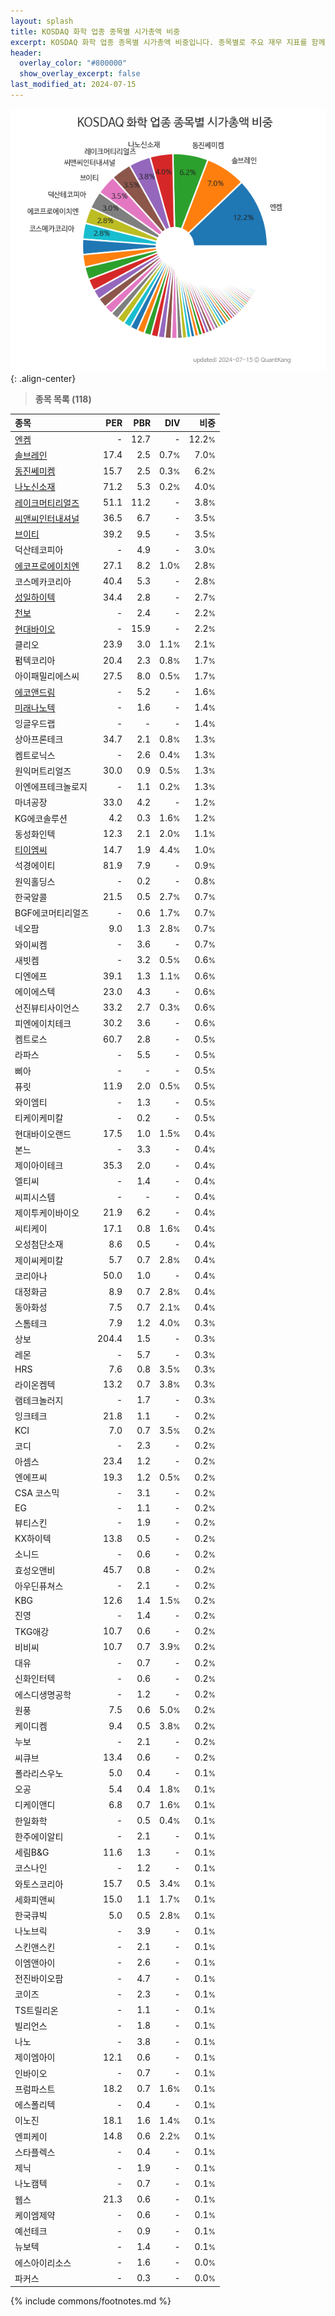 ```yaml
---
layout: splash
title: KOSDAQ 화학 업종 종목별 시가총액 비중
excerpt: KOSDAQ 화학 업종 종목별 시가총액 비중입니다. 종목별로 주요 재무 지표를 함께 표시합니다.
header:
  overlay_color: "#800000"
  show_overlay_excerpt: false
last_modified_at: 2024-07-15
---
```



![KOSDAQ 화학 업종 종목별 시가총액 비중](/stats/sector/images/kosdaq_업종_화학_종목.png){: .align-center}


> **종목 목록 (118)**<a id="list"></a>

| **종목** | **PER** | **PBR** | **DIV** | **비중** |
| :------- | ------: | ------: | ------: | -------: |
| [엔켐](/348370/) | - | 12.7 | - | 12.2<small>%</small> |
| [솔브레인](/357780/) | 17.4 | 2.5 | 0.7<small>%</small> | 7.0<small>%</small> |
| [동진쎄미켐](/005290/) | 15.7 | 2.5 | 0.3<small>%</small> | 6.2<small>%</small> |
| [나노신소재](/121600/) | 71.2 | 5.3 | 0.2<small>%</small> | 4.0<small>%</small> |
| [레이크머티리얼즈](/281740/) | 51.1 | 11.2 | - | 3.8<small>%</small> |
| [씨앤씨인터내셔널](/352480/) | 36.5 | 6.7 | - | 3.5<small>%</small> |
| [브이티](/018290/) | 39.2 | 9.5 | - | 3.5<small>%</small> |
| 덕산테코피아 | - | 4.9 | - | 3.0<small>%</small> |
| [에코프로에이치엔](/383310/) | 27.1 | 8.2 | 1.0<small>%</small> | 2.8<small>%</small> |
| 코스메카코리아 | 40.4 | 5.3 | - | 2.8<small>%</small> |
| [성일하이텍](/365340/) | 34.4 | 2.8 | - | 2.7<small>%</small> |
| [천보](/278280/) | - | 2.4 | - | 2.2<small>%</small> |
| [현대바이오](/048410/) | - | 15.9 | - | 2.2<small>%</small> |
| 클리오 | 23.9 | 3.0 | 1.1<small>%</small> | 2.1<small>%</small> |
| 펌텍코리아 | 20.4 | 2.3 | 0.8<small>%</small> | 1.7<small>%</small> |
| 아이패밀리에스씨 | 27.5 | 8.0 | 0.5<small>%</small> | 1.7<small>%</small> |
| [에코앤드림](/101360/) | - | 5.2 | - | 1.6<small>%</small> |
| [미래나노텍](/095500/) | - | 1.6 | - | 1.4<small>%</small> |
| 잉글우드랩 | - | - | - | 1.4<small>%</small> |
| 상아프론테크 | 34.7 | 2.1 | 0.8<small>%</small> | 1.3<small>%</small> |
| 켐트로닉스 | - | 2.6 | 0.4<small>%</small> | 1.3<small>%</small> |
| 원익머트리얼즈 | 30.0 | 0.9 | 0.5<small>%</small> | 1.3<small>%</small> |
| 이엔에프테크놀로지 | - | 1.1 | 0.2<small>%</small> | 1.3<small>%</small> |
| 마녀공장 | 33.0 | 4.2 | - | 1.2<small>%</small> |
| KG에코솔루션 | 4.2 | 0.3 | 1.6<small>%</small> | 1.2<small>%</small> |
| 동성화인텍 | 12.3 | 2.1 | 2.0<small>%</small> | 1.1<small>%</small> |
| [티이엠씨](/425040/) | 14.7 | 1.9 | 4.4<small>%</small> | 1.0<small>%</small> |
| 석경에이티 | 81.9 | 7.9 | - | 0.9<small>%</small> |
| 원익홀딩스 | - | 0.2 | - | 0.8<small>%</small> |
| 한국알콜 | 21.5 | 0.5 | 2.7<small>%</small> | 0.7<small>%</small> |
| BGF에코머티리얼즈 | - | 0.6 | 1.7<small>%</small> | 0.7<small>%</small> |
| 네오팜 | 9.0 | 1.3 | 2.8<small>%</small> | 0.7<small>%</small> |
| 와이씨켐 | - | 3.6 | - | 0.7<small>%</small> |
| 새빗켐 | - | 3.2 | 0.5<small>%</small> | 0.6<small>%</small> |
| 디엔에프 | 39.1 | 1.3 | 1.1<small>%</small> | 0.6<small>%</small> |
| 에이에스텍 | 23.0 | 4.3 | - | 0.6<small>%</small> |
| 선진뷰티사이언스 | 33.2 | 2.7 | 0.3<small>%</small> | 0.6<small>%</small> |
| 피엔에이치테크 | 30.2 | 3.6 | - | 0.6<small>%</small> |
| 켐트로스 | 60.7 | 2.8 | - | 0.5<small>%</small> |
| 라파스 | - | 5.5 | - | 0.5<small>%</small> |
| 삐아 | - | - | - | 0.5<small>%</small> |
| 퓨릿 | 11.9 | 2.0 | 0.5<small>%</small> | 0.5<small>%</small> |
| 와이엠티 | - | 1.3 | - | 0.5<small>%</small> |
| 티케이케미칼 | - | 0.2 | - | 0.5<small>%</small> |
| 현대바이오랜드 | 17.5 | 1.0 | 1.5<small>%</small> | 0.4<small>%</small> |
| 본느 | - | 3.3 | - | 0.4<small>%</small> |
| 제이아이테크 | 35.3 | 2.0 | - | 0.4<small>%</small> |
| 엘티씨 | - | 1.4 | - | 0.4<small>%</small> |
| 씨피시스템 | - | - | - | 0.4<small>%</small> |
| 제이투케이바이오 | 21.9 | 6.2 | - | 0.4<small>%</small> |
| 씨티케이 | 17.1 | 0.8 | 1.6<small>%</small> | 0.4<small>%</small> |
| 오성첨단소재 | 8.6 | 0.5 | - | 0.4<small>%</small> |
| 제이씨케미칼 | 5.7 | 0.7 | 2.8<small>%</small> | 0.4<small>%</small> |
| 코리아나 | 50.0 | 1.0 | - | 0.4<small>%</small> |
| 대정화금 | 8.9 | 0.7 | 2.8<small>%</small> | 0.4<small>%</small> |
| 동아화성 | 7.5 | 0.7 | 2.1<small>%</small> | 0.4<small>%</small> |
| 스톰테크 | 7.9 | 1.2 | 4.0<small>%</small> | 0.3<small>%</small> |
| 상보 | 204.4 | 1.5 | - | 0.3<small>%</small> |
| 레몬 | - | 5.7 | - | 0.3<small>%</small> |
| HRS | 7.6 | 0.8 | 3.5<small>%</small> | 0.3<small>%</small> |
| 라이온켐텍 | 13.2 | 0.7 | 3.8<small>%</small> | 0.3<small>%</small> |
| 램테크놀러지 | - | 1.7 | - | 0.3<small>%</small> |
| 잉크테크 | 21.8 | 1.1 | - | 0.2<small>%</small> |
| KCI | 7.0 | 0.7 | 3.5<small>%</small> | 0.2<small>%</small> |
| 코디 | - | 2.3 | - | 0.2<small>%</small> |
| 아셈스 | 23.4 | 1.2 | - | 0.2<small>%</small> |
| 엔에프씨 | 19.3 | 1.2 | 0.5<small>%</small> | 0.2<small>%</small> |
| CSA 코스믹 | - | 3.1 | - | 0.2<small>%</small> |
| EG | - | 1.1 | - | 0.2<small>%</small> |
| 뷰티스킨 | - | 1.9 | - | 0.2<small>%</small> |
| KX하이텍 | 13.8 | 0.5 | - | 0.2<small>%</small> |
| 소니드 | - | 0.6 | - | 0.2<small>%</small> |
| 효성오앤비 | 45.7 | 0.8 | - | 0.2<small>%</small> |
| 아우딘퓨쳐스 | - | 2.1 | - | 0.2<small>%</small> |
| KBG | 12.6 | 1.4 | 1.5<small>%</small> | 0.2<small>%</small> |
| 진영 | - | 1.4 | - | 0.2<small>%</small> |
| TKG애강 | 10.7 | 0.6 | - | 0.2<small>%</small> |
| 비비씨 | 10.7 | 0.7 | 3.9<small>%</small> | 0.2<small>%</small> |
| 대유 | - | 0.7 | - | 0.2<small>%</small> |
| 신화인터텍 | - | 0.6 | - | 0.2<small>%</small> |
| 에스디생명공학 | - | 1.2 | - | 0.2<small>%</small> |
| 원풍 | 7.5 | 0.6 | 5.0<small>%</small> | 0.2<small>%</small> |
| 케이디켐 | 9.4 | 0.5 | 3.8<small>%</small> | 0.2<small>%</small> |
| 누보 | - | 2.1 | - | 0.2<small>%</small> |
| 씨큐브 | 13.4 | 0.6 | - | 0.2<small>%</small> |
| 폴라리스우노 | 5.0 | 0.4 | - | 0.1<small>%</small> |
| 오공 | 5.4 | 0.4 | 1.8<small>%</small> | 0.1<small>%</small> |
| 디케이앤디 | 6.8 | 0.7 | 1.6<small>%</small> | 0.1<small>%</small> |
| 한일화학 | - | 0.5 | 0.4<small>%</small> | 0.1<small>%</small> |
| 한주에이알티 | - | 2.1 | - | 0.1<small>%</small> |
| 세림B&G | 11.6 | 1.3 | - | 0.1<small>%</small> |
| 코스나인 | - | 1.2 | - | 0.1<small>%</small> |
| 와토스코리아 | 15.7 | 0.5 | 3.4<small>%</small> | 0.1<small>%</small> |
| 세화피앤씨 | 15.0 | 1.1 | 1.7<small>%</small> | 0.1<small>%</small> |
| 한국큐빅 | 5.0 | 0.5 | 2.8<small>%</small> | 0.1<small>%</small> |
| 나노브릭 | - | 3.9 | - | 0.1<small>%</small> |
| 스킨앤스킨 | - | 2.1 | - | 0.1<small>%</small> |
| 이엠앤아이 | - | 2.6 | - | 0.1<small>%</small> |
| 전진바이오팜 | - | 4.7 | - | 0.1<small>%</small> |
| 코이즈 | - | 2.3 | - | 0.1<small>%</small> |
| TS트릴리온 | - | 1.1 | - | 0.1<small>%</small> |
| 빌리언스 | - | 1.8 | - | 0.1<small>%</small> |
| 나노 | - | 3.8 | - | 0.1<small>%</small> |
| 제이엠아이 | 12.1 | 0.6 | - | 0.1<small>%</small> |
| 인바이오 | - | 0.7 | - | 0.1<small>%</small> |
| 프럼파스트 | 18.2 | 0.7 | 1.6<small>%</small> | 0.1<small>%</small> |
| 에스폴리텍 | - | 0.4 | - | 0.1<small>%</small> |
| 이노진 | 18.1 | 1.6 | 1.4<small>%</small> | 0.1<small>%</small> |
| 엔피케이 | 14.8 | 0.6 | 2.2<small>%</small> | 0.1<small>%</small> |
| 스타플렉스 | - | 0.4 | - | 0.1<small>%</small> |
| 제닉 | - | 1.9 | - | 0.1<small>%</small> |
| 나노캠텍 | - | 0.7 | - | 0.1<small>%</small> |
| 웹스 | 21.3 | 0.6 | - | 0.1<small>%</small> |
| 케이엠제약 | - | 0.6 | - | 0.1<small>%</small> |
| 예선테크 | - | 0.9 | - | 0.1<small>%</small> |
| 뉴보텍 | - | 1.4 | - | 0.1<small>%</small> |
| 에스아이리소스 | - | 1.6 | - | 0.0<small>%</small> |
| 파커스 | - | 0.3 | - | 0.0<small>%</small> |

{% include commons/footnotes.md %}